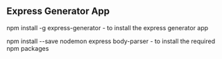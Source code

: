 ## Express Generator App

npm install -g express-generator - to install the express generator app

npm install --save nodemon express body-parser - to install the required npm packages

